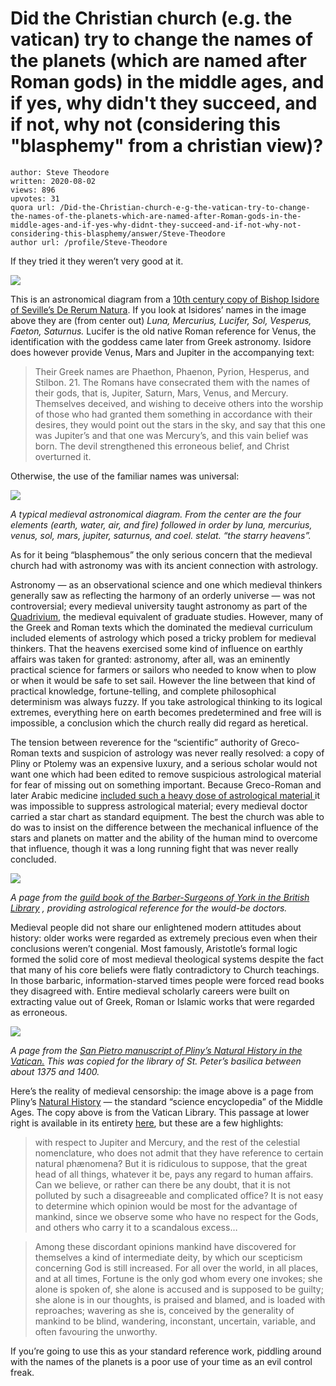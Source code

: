 # Did the Christian church (e.g. the vatican) try to change the names of the planets (which are named after Roman gods) in the middle ages, and if yes, why didn't they succeed, and if not, why not (considering this "blasphemy" from a christian view)?

	author: Steve Theodore
	written: 2020-08-02
	views: 896
	upvotes: 31
	quora url: /Did-the-Christian-church-e-g-the-vatican-try-to-change-the-names-of-the-planets-which-are-named-after-Roman-gods-in-the-middle-ages-and-if-yes-why-didnt-they-succeed-and-if-not-why-not-considering-this-blasphemy/answer/Steve-Theodore
	author url: /profile/Steve-Theodore


If they tried it they weren’t very good at it.

![](https://qph.fs.quoracdn.net/main-qimg-6ce00406f87fae4ecc2b438d5579084f)

This is an astronomical diagram from a [10th century copy of Bishop Isidore of Seville’s De Rerum Natura](https://blogs.bl.uk/digitisedmanuscripts/2016/07/star-item-an-anglo-saxon-sketch-of-the-solar-system.html). If you look at Isidores’ names in the image above they are (from center out) _Luna, Mercurius, Lucifer, Sol, Vesperus, Faeton, Saturnus._ Lucifer is the old native Roman reference for Venus, the identification with the goddess came later from Greek astronomy. Isidore does however provide Venus, Mars and Jupiter in the accompanying text:

> Their Greek names are Phaethon, Phaenon, Pyrion, Hesperus, and Stilbon. 21. The Romans have consecrated them with the names of their gods, that is, Jupiter, Saturn, Mars, Venus, and Mercury. Themselves deceived, and wishing to deceive others into the worship of those who had granted them something in accordance with their desires, they would point out the stars in the sky, and say that this one was Jupiter’s and that one was Mercury’s, and this vain belief was born. The devil strengthened this erroneous belief, and Christ overturned it.

Otherwise, the use of the familiar names was universal:

![](https://qph.fs.quoracdn.net/main-qimg-d4375ca5787dd95c9197b1c0645eb709)

_A typical medieval astronomical diagram. From the center are the four elements (earth, water, air, and fire) followed in order by luna, mercurius, venus, sol, mars, jupiter, saturnus, and coel. stelat. “the starry heavens”._ 

As for it being “blasphemous” the only serious concern that the medieval church had with astronomy was with its ancient connection with astrology.

Astronomy — as an observational science and one which medieval thinkers generally saw as reflecting the harmony of an orderly universe — was not controversial; every medieval university taught astronomy as part of the [Quadrivium,](https://en.wikipedia.org/wiki/Quadrivium) the medieval equivalent of graduate studies. However, many of the Greek and Roman texts which the dominated the medieval curriculum included elements of astrology which posed a tricky problem for medieval thinkers. That the heavens exercised some kind of influence on earthly affairs was taken for granted: astronomy, after all, was an eminently practical science for farmers or sailors who needed to know when to plow or when it would be safe to set sail. However the line between that kind of practical knowledge, fortune-telling, and complete philosophical determinism was always fuzzy. If you take astrological thinking to its logical extremes, everything here on earth becomes predetermined and free will is impossible, a conclusion which the church really did regard as heretical.

The tension between reverence for the “scientific” authority of Greco-Roman texts and suspicion of astrology was never really resolved: a copy of Pliny or Ptolemy was an expensive luxury, and a serious scholar would not want one which had been edited to remove suspicious astrological material for fear of missing out on something important. Because Greco-Roman and later Arabic medicine [included such a heavy dose of astrological material ](https://www.bl.uk/learning/cult/bodies/astrology/astrologyhome.html)it was impossible to suppress astrological material; every medieval doctor carried a star chart as standard equipment. The best the church was able to do was to insist on the difference between the mechanical influence of the stars and planets on matter and the ability of the human mind to overcome that influence, though it was a long running fight that was never really concluded.

![](https://qph.fs.quoracdn.net/main-qimg-9e6f37e4f06cb9c98f85520e4f3e2c7a)

_A page from the_ _[guild book of the Barber-Surgeons of York in the British Library](https://www.bl.uk/the-middle-ages/articles/medicine-diagnosis-and-treatment-in-the-middle-ages)_ _, providing astrological reference for the would-be doctors._ 

Medieval people did not share our enlightened modern attitudes about history: older works were regarded as extremely precious even when their conclusions weren’t congenial. Most famously, Aristotle’s formal logic formed the solid core of most medieval theological systems despite the fact that many of his core beliefs were flatly contradictory to Church teachings. In those barbaric, information-starved times people were forced read books they disagreed with. Entire medieval scholarly careers were built on extracting value out of Greek, Roman or Islamic works that were regarded as erroneous.

![](https://qph.fs.quoracdn.net/main-qimg-7de259598250ca82885133e6ef8c76e7)

_A page from the_  _[San Pietro manuscript of Pliny’s Natural History in the Vatican.](https://digi.vatlib.it/mss/detail/Arch.Cap.S.Pietro.C.131)_ _This was copied for the library of St. Peter’s basilica between about 1375 and 1400._ 

Here’s the reality of medieval censorship: the image above is a page from Pliny’s [Natural History](https://en.wikipedia.org/wiki/Main_Page) — the standard “science encyclopedia” of the Middle Ages. The copy above is from the Vatican Library. This passage at lower right is available in its entirety [here](http://www.perseus.tufts.edu/hopper/text?doc=Perseus%3Atext%3A1999.02.0137%3Abook%3D2%3Achapter%3D5), but these are a few highlights:

> with respect to Jupiter and Mercury, and the rest of the celestial nomenclature, who does not admit that they have reference to certain natural phænomena? But it is ridiculous to suppose, that the great head of all things, whatever it be, pays any regard to human affairs. Can we believe, or rather can there be any doubt, that it is not polluted by such a disagreeable and complicated office? It is not easy to determine which opinion would be most for the advantage of mankind, since we observe some who have no respect for the Gods, and others who carry it to a scandalous excess…

> Among these discordant opinions mankind have discovered for themselves a kind of intermediate deity, by which our scepticism concerning God is still increased. For all over the world, in all places, and at all times, Fortune is the only god whom every one invokes; she alone is spoken of, she alone is accused and is supposed to be guilty; she alone is in our thoughts, is praised and blamed, and is loaded with reproaches; wavering as she is, conceived by the generality of mankind to be blind, wandering, inconstant, uncertain, variable, and often favouring the unworthy.

If you’re going to use this as your standard reference work, piddling around with the names of the planets is a poor use of your time as an evil control freak.

